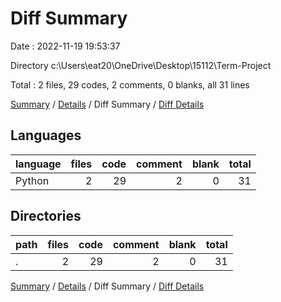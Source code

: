 # Diff Summary

Date : 2022-11-19 19:53:37

Directory c:\\Users\\eat20\\OneDrive\\Desktop\\15112\\Term-Project

Total : 2 files,  29 codes, 2 comments, 0 blanks, all 31 lines

[Summary](results.md) / [Details](details.md) / Diff Summary / [Diff Details](diff-details.md)

## Languages
| language | files | code | comment | blank | total |
| :--- | ---: | ---: | ---: | ---: | ---: |
| Python | 2 | 29 | 2 | 0 | 31 |

## Directories
| path | files | code | comment | blank | total |
| :--- | ---: | ---: | ---: | ---: | ---: |
| . | 2 | 29 | 2 | 0 | 31 |

[Summary](results.md) / [Details](details.md) / Diff Summary / [Diff Details](diff-details.md)